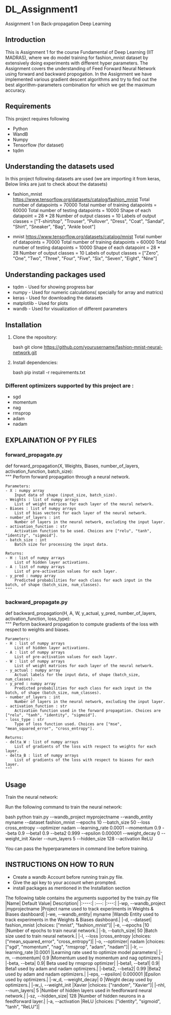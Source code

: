 # DL_Assignment1
Assignment 1 on Back-propagation Deep Learning

## Introduction
This is Assignment 1 for the course Fundamental of Deep Learning (IIT MADRAS), where we do model training for fashion_mnist dataset by extensively doing experiments with different hyper parameters. 
The Assignment covers the understanding of Feed Forward Neural Network using forward and backward propogation. In the Assignment we have implemented various gradient descent algorithms and try to find out the best algorithm-parameters combination for which we get the maximum accuracy.

## Requirements
This project requires following 

- Python
- WandB
- Numpy
- Tensorflow (for dataset)
- tqdm


## Understanding the datasets used
In this project following datasets are used (we are importing it from keras, Below links are just to check about the datasets)

- fashion_mnist https://www.tensorflow.org/datasets/catalog/fashion_mnist
    Total number of datapoints = 70000
    Total number of training datapoints = 60000
    Total number of testing datapoints = 10000
    Shape of each datapoint = 28 * 28
    Number of output classes = 10
    Labels of output classes = ["T-shirt/top", "Trouser", "Pullover", "Dress", "Coat", "Sandal", "Shirt", "Sneaker", "Bag", "Ankle boot"]


- mnist https://www.tensorflow.org/datasets/catalog/mnist
    Total number of datapoints = 70000
    Total number of training datapoints = 60000
    Total number of testing datapoints = 10000
    Shape of each datapoint = 28 * 28
    Number of output classes = 10
    Labels of output classes = ["Zero", "One", "Two", "Three", "Four", "Five", "Six", "Seven", "Eight", "Nine"]


## Understanding packages used
- tqdm - Used for showing progress bar
- numpy - Used for numeric calculations( specially for array and matrics)
- keras - Used for downloading the datasets
- matplotlib - Used for plots
- wandb - Used for visualization of different parameters

## Installation

1. Clone the repository:

   bash
   git clone https://github.com/yourusername/fashion-mnist-neural-network.git
   

2. Install dependencies:

   bash
   pip install -r requirements.txt
   


### Different optimizers supported by this project are :
* sgd
* momentum
* nag
* rmsprop
* adam
* nadam


## EXPLAINATION OF PY FILES

### forward_propagate.py 
def forward_propagation(X, Weights, Biases, number_of_layers, activation_function, batch_size):<br>
    """
    Perform forward propagation through a neural network.

    Parameters:
    - X : numpy array
        Input data of shape (input_size, batch_size).
    - Weights : list of numpy arrays
        List of weight matrices for each layer of the neural network.
    - Biases : list of numpy arrays
        List of bias vectors for each layer of the neural network.
    - number_of_layers : int
        Number of layers in the neural network, excluding the input layer.
    - activation_function : str
        Activation function to be used. Choices are ["relu", "tanh", "identity", "sigmoid"].
    - batch_size : int
        Batch size for processing the input data.

    Returns:
    - H : list of numpy arrays
        List of hidden layer activations.
    - A : list of numpy arrays
        List of pre-activation values for each layer.
    - y_pred : numpy array
        Predicted probabilities for each class for each input in the batch, of shape (batch_size, num_classes).
    """


### backward_propagate.py
def backward_propagation(H, A, W, y_actual, y_pred, number_of_layers, activation_function, loss_type):<br>
    """
    Perform backward propagation to compute gradients of the loss with respect to weights and biases.

    Parameters:
    - H : list of numpy arrays
        List of hidden layer activations.
    - A : list of numpy arrays
        List of pre-activation values for each layer.
    - W : list of numpy arrays
        List of weight matrices for each layer of the neural network.
    - y_actual : numpy array
        Actual labels for the input data, of shape (batch_size, num_classes).
    - y_pred : numpy array
        Predicted probabilities for each class for each input in the batch, of shape (batch_size, num_classes).
    - number_of_layers : int
        Number of layers in the neural network, excluding the input layer.
    - activation_function : str
        Activation function used in the forward propagation. Choices are ["relu", "tanh", "identity", "sigmoid"].
    - loss_type : str
        Type of loss function used. Choices are ["mse", "mean_squared_error", "cross_entropy"].

    Returns:
    - delta_W : list of numpy arrays
        List of gradients of the loss with respect to weights for each layer.
    - delta_B : list of numpy arrays
        List of gradients of the loss with respect to biases for each layer.
    """

## Usage

 Train the neural network:

   Run the following command to train the neural network:

   bash
   python train.py --wandb_project myprojectname --wandb_entity myname --dataset fashion_mnist --epochs 10 --batch_size 50 --loss cross_entropy --optimizer nadam --learning_rate 0.0001 --momentum 0.9 --beta 0.9 --beta1 0.9 --beta2 0.999 --epsilon 0.000001 --weight_decay 0 --weight_init Xavier --num_layers 5 --hidden_size 128 --activation ReLU

   
   You can pass the hyperparameters in command line before training.

## INSTRUCTIONS ON HOW TO RUN 

* Create a wandb Account before running train.py file.
* Give the api key to your account when prompted.
* install packages as mentioned in the Installation section
  
The following table contains the arguments supported by the train.py file
|Name|	Default Value|	Description|
|:----:| :---: |:---:|
|-wp, --wandb_project	|myprojectname	|Project name used to track experiments in Weights & Biases dashboard|
|-we, --wandb_entity|	myname	|Wandb Entity used to track experiments in the Weights & Biases dashboard.|
|-d, --dataset|	fashion_mnist	|choices: ["mnist", "fashion_mnist"]|
|-e, --epochs	|10	|Number of epochs to train neural network.|
|-b, --batch_size|	50	|Batch size used to train neural network.|
|-l, --loss	|cross_entropy	|choices: ["mean_squared_error", "cross_entropy"]|
|-o, --optimizer|	nadam	|choices: ["sgd", "momentum", "nag", "rmsprop", "adam", "nadam"]|
|-lr, --learning_rate	|0.0001	|Learning rate used to optimize model parameters|
|-m, --momentum|	0.9	|Momentum used by momentum and nag optimizers.|
|-beta, --beta|	0.9|	Beta used by rmsprop optimizer|
|-beta1, --beta1|	0.9|	Beta1 used by adam and nadam optimizers.|
|-beta2, --beta2|	0.99	|Beta2 used by adam and nadam optimizers.|
|-eps, --epsilon|	0.000001	|Epsilon used by optimizers.|
|-w_d, --weight_decay|	0	|Weight decay used by optimizers.|
|-w_i, --weight_init	|Xavier	|choices: ["random", "Xavier"]|
|-nhl, --num_layers|	5	|Number of hidden layers used in feedforward neural network.|
|-sz, --hidden_size|	128	|Number of hidden neurons in a feedforward layer.|
|-a, --activation	|ReLU	|choices: ["identity", "sigmoid", "tanh", "ReLU"]|